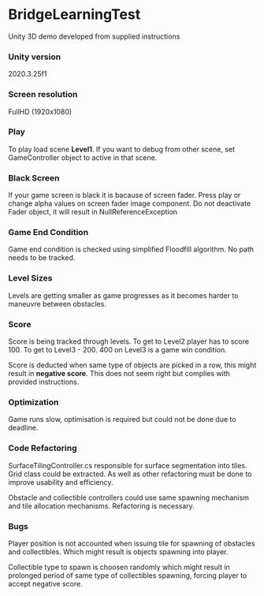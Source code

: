 # BridgeLearningTest
Unity 3D demo developed from supplied instructions

### Unity version 
2020.3.25f1

### Screen resolution 
FullHD (1920x1080)

### Play
To play load scene **Level1**. If you want to debug from other scene, set GameController object to active in that scene.

### Black Screen
If your game screen is black it is bacause of screen fader. Press play or change alpha values on screen fader image component. 
Do not deactivate Fader object, it will result in NullReferenceException

### Game End Condition
Game end condition is checked using simplified Floodfill algorithm. No path needs to be tracked.

### Level Sizes
Levels are getting smaller as game progresses as it becomes harder to maneuvre between obstacles.

### Score
Score is being tracked through levels. To get to Level2 player has to score 100. To get to Level3 - 200. 400 on Level3 is a game win condition.

Score is deducted when same type of objects are picked in a row, this might result in **negative score**. This does not seem right but complies with provided instructions.

### Optimization

Game runs slow, optimisation is required but could not be done due to deadline.

### Code Refactoring

SurfaceTilingController.cs responsible for surface segmentation into tiles. Grid class could be extracted. As well as other refactoring must be done to improve usability and efficiency.

Obstacle and collectible controllers could use same spawning mechanism and tile allocation mechanisms. Refactoring is necessary.

### Bugs

Player position is not accounted when issuing tile for spawning of obstacles and collectibles. Which might result is objects spawning into player.

Collectible type to spawn is choosen randomly which might result in prolonged period of same type of collectibles spawning, forcing player to accept negative score.








